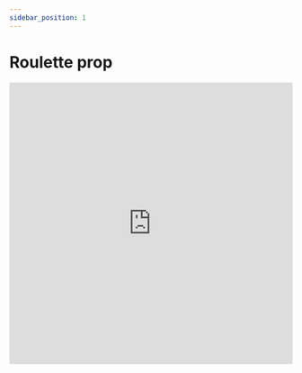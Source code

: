 ```yaml
---
sidebar_position: 1
---
```


# Roulette prop

<iframe width="100%" height="500" src="https://www.youtube.com/embed/loMYgc5OnJU" title="Escape Simulator: Roulette Prop Tutorial" frameborder="0" allow="accelerometer; autoplay; clipboard-write; encrypted-media; gyroscope; picture-in-picture; web-share" allowfullscreen></iframe>